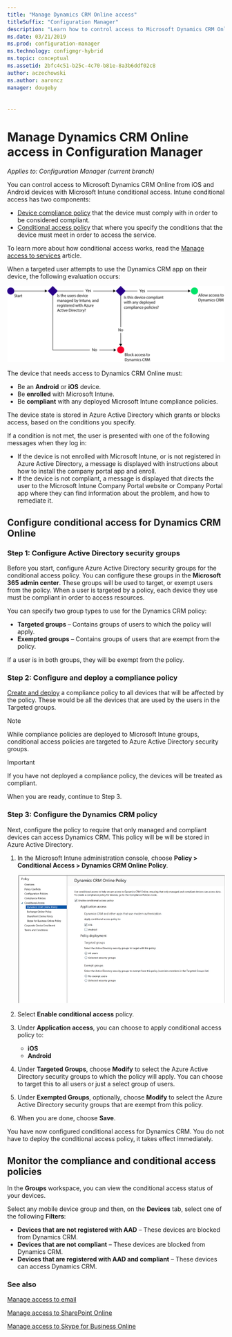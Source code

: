 ```yaml
---
title: "Manage Dynamics CRM Online access"
titleSuffix: "Configuration Manager"
description: "Learn how to control access to Microsoft Dynamics CRM Online from iOS and Android devices with Microsoft Intune conditional access."
ms.date: 03/21/2019
ms.prod: configuration-manager
ms.technology: configmgr-hybrid
ms.topic: conceptual
ms.assetid: 2bfc4c51-b25c-4c70-b81e-8a3b6ddf02c8
author: aczechowski
ms.author: aaroncz
manager: dougeby


---
```

# Manage Dynamics CRM Online access in Configuration Manager

*Applies to: Configuration Manager (current branch)*

You can control access to Microsoft Dynamics CRM Online from iOS and Android devices with Microsoft Intune conditional access.  Intune conditional access has two components:
* [Device compliance policy](../../protect/deploy-use/device-compliance-policies.md) that the device must comply with in order to be considered compliant.
* [Conditional access policy](../../protect/deploy-use/manage-access-to-services.md) that where you specify the conditions that the device must meet in order to access the service.

To learn more about how conditional access works, read the [Manage access to services](../../protect/deploy-use/manage-access-to-services.md) article.


When a targeted user attempts to use the Dynamics CRM app on their device, the following evaluation occurs:

![Diagram show the decision points used to determine whether a device is allowed access to a service or is blocked](media/mdm-ca-dynamics-crm-flow-diagram.png)

The device that needs access to Dynamics CRM Online must:
* Be an **Android** or **iOS** device.
* Be **enrolled** with Microsoft Intune.
* Be **compliant** with any deployed Microsoft Intune compliance policies.

The device state is stored in Azure Active Directory which grants or blocks access, based on the conditions you specify.

If a condition is not met, the user is presented with one of the following messages when they log in:
* If the device is not enrolled with Microsoft Intune, or is not registered in Azure Active Directory, a message is displayed with instructions about how to install the company portal app and enroll.
* If the device is not compliant, a message is displayed that directs the user to the Microsoft Intune Company Portal website or Company Portal app where they can find information about the problem, and how to remediate it.

## Configure conditional access for Dynamics CRM Online  
### Step 1: Configure Active Directory security groups

Before you start, configure Azure Active Directory security groups for the conditional access policy. You can configure these groups in the **Microsoft 365 admin center**. These groups will be used to target, or exempt users from the policy. When a user is targeted by a policy, each device they use must be compliant in order to access resources.

You can specify two group types to use for the Dynamics CRM policy:
* **Targeted groups** – Contains groups of users to which the policy will apply.
* **Exempted groups** – Contains groups of users that are exempt from the policy.

If a user is in both groups, they will be exempt from the policy.

### Step 2: Configure and deploy a compliance policy
[Create and deploy](../../protect/deploy-use/device-compliance-policies.md) a compliance policy to all devices that will be affected by the policy. These would be all the devices that are used by the users in the Targeted groups.

> [!NOTE]
> While compliance policies are deployed to Microsoft Intune groups, conditional access policies are targeted to Azure Active Directory security groups.

> [!IMPORTANT]
> If you have not deployed a compliance policy, the devices will be treated as compliant.

When you are ready, continue to Step 3.
### Step 3: Configure the Dynamics CRM policy
Next, configure the policy to require that only managed and compliant devices can access Dynamics CRM. This policy will be will be stored in Azure Active Directory.

1. In the Microsoft Intune administration console, choose **Policy > Conditional Access > Dynamics CRM Online Policy**.

    ![Screenshot of the Dynamics CRM Online conditional access policy page](media/mdm-ca-dynamics-crm-policy-configuration.png)

2. Select **Enable conditional access** policy.
3. Under **Application access**, you can choose to apply conditional access policy to:
   * **iOS**
   * **Android**
4. Under **Targeted Groups**, choose **Modify** to select the Azure Active Directory security groups to which the policy will apply. You can choose to target this to all users or just a select group of users.
5. Under **Exempted Groups**, optionally, choose **Modify** to select the Azure Active Directory security groups that are exempt from this policy.
6. When you are done, choose **Save**.

You have now configured conditional access for Dynamics CRM. You do not have to deploy the conditional access policy, it takes effect immediately.
##  Monitor the compliance and conditional access policies

In the **Groups** workspace, you can view the conditional access status of your devices.

Select any mobile device group and then, on the **Devices** tab, select one of the following **Filters**:
* **Devices that are not registered with AAD** – These devices are blocked from Dynamics CRM.
* **Devices that are not compliant** – These devices are blocked from Dynamics CRM.
* **Devices that are registered with AAD and compliant** – These devices can access Dynamics CRM.

###  See also
[Manage access to email](../../protect/deploy-use/manage-email-access.md)

[Manage access to SharePoint Online](../../protect/deploy-use/manage-sharepoint-online-access.md)

[Manage access to Skype for Business Online](../../protect/deploy-use/manage-skype-for-business-online-access.md)
